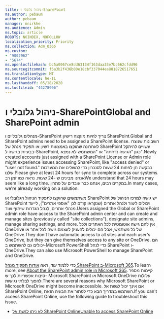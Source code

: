 ```yaml
---
title: ניהול גלובלי ו-SharePoint
ms.author: pebaum
author: pebaum
manager: mnirkhe
ms.audience: Admin
ms.topic: article
ROBOTS: NOINDEX, NOFOLLOW
localization_priority: Priority
ms.collection: Adm_O365
ms.custom:
- "9002962"
- "5674"
ms.openlocfilehash: bc5a0067ce8dd63134f163daa33e7bc662cfdd96
ms.sourcegitcommit: f5a3b2f436b00e18cbf337044ea8818726517651
ms.translationtype: MT
ms.contentlocale: he-IL
ms.lasthandoff: 05/18/2020
ms.locfileid: "44278996"
---
```

# <a name="global-and-sharepoint-admin"></a><span data-ttu-id="9abf2-102">ניהול גלובלי ו-SharePoint</span><span class="sxs-lookup"><span data-stu-id="9abf2-102">Global and SharePoint admin</span></span>

<span data-ttu-id="9abf2-103">מנהלים גלובליים ו-SharePoint צריך להיות מוקצה רישיון SharePoint.</span><span class="sxs-lookup"><span data-stu-id="9abf2-103">Global and SharePoint admins need to be assigned a SharePoint license.</span></span> <span data-ttu-id="9abf2-104">חשבונות שנוצרו לאחרונה שהוקצו באמצעות רשיון או תפקיד מנהל של SharePoint עשויים להיתקל בבעיות בגישה ל-SharePoint, כגון "הגישה נדחתה" או "המשתמש לא נמצא".</span><span class="sxs-lookup"><span data-stu-id="9abf2-104">Newly created accounts just assigned with a SharePoint License or Admin role might experience issues accessing SharePoint, like "access denied" or "user not found."</span></span> <span data-ttu-id="9abf2-105">בבקשה תן לפחות 24 שעות לסנכרון כדי להשלים את המערכות שלנו.</span><span class="sxs-lookup"><span data-stu-id="9abf2-105">Please give at least 24 hours for sync to complete across our systems.</span></span> <span data-ttu-id="9abf2-106">אנחנו מבינים ש -24 שעות. נראה כמו זמן רב</span><span class="sxs-lookup"><span data-stu-id="9abf2-106">We understand that 24 hours may seem like a long time.</span></span> <span data-ttu-id="9abf2-107">במקרים רבים, אנחנו כבר עובדים על פתרון.</span><span class="sxs-lookup"><span data-stu-id="9abf2-107">In many cases, we're already working on a solution.</span></span>

<span data-ttu-id="9abf2-108">משתמשים שהוקצו לתפקיד הניהול הגלובלי או SharePoint יש גישה למרכז הניהול של SharePoint ויכולים ליצור ולנהל אתרים (שנקראו קודם לכן "אוספי אתרים"), לייעד מנהלי אתרים, לנהל הגדרות שיתוף ועוד.</span><span class="sxs-lookup"><span data-stu-id="9abf2-108">Users assigned the Global or SharePoint admin role have access to the SharePoint admin center and can create and manage sites (previously called "site collections"), designate site admins, manage sharing settings, and more.</span></span> <span data-ttu-id="9abf2-109">אין להם גישה אוטומטית לכל האתרים ולכל OneDrive של כל משתמש, אבל הם יכולים להעניק לעצמם גישה לכל אתר או OneDrive.</span><span class="sxs-lookup"><span data-stu-id="9abf2-109">They don't have automatic access to all sites and each user's OneDrive, but they can give themselves access to any site or OneDrive.</span></span> <span data-ttu-id="9abf2-110">הם יכולים גם להשתמש ב-Microsoft PowerShell כדי לנהל SharePoint ו-OneDrive.</span><span class="sxs-lookup"><span data-stu-id="9abf2-110">They can also use Microsoft PowerShell to manage SharePoint and OneDrive.</span></span>

<span data-ttu-id="9abf2-111">כדי ללמוד עוד, ראה [אודות תפקיד מנהל SharePoint ב-Microsoft 365](https://docs.microsoft.com/sharepoint/sharepoint-admin-role).</span><span class="sxs-lookup"><span data-stu-id="9abf2-111">To learn more, see [About the SharePoint admin role in Microsoft 365](https://docs.microsoft.com/sharepoint/sharepoint-admin-role).</span></span>
<span data-ttu-id="9abf2-112">קיימות מספר סיבות אפשריות לכך ש- Microsoft SharePoint או Microsoft OneDrive עלולות להפוך לבלתי נגישות.</span><span class="sxs-lookup"><span data-stu-id="9abf2-112">There are several reasons why Microsoft SharePoint or Microsoft OneDrive might become inaccessible.</span></span> <span data-ttu-id="9abf2-113">אם אינך יכול לגשת אל SharePoint Online, השתמש במדריך הבא כדי לפתור את הבעיה הזאת.</span><span class="sxs-lookup"><span data-stu-id="9abf2-113">If you can't access SharePoint Online, use the following guide to troubleshoot this issue.</span></span>

- [<span data-ttu-id="9abf2-114">לא ניתן לגשת אל SharePoint Online</span><span class="sxs-lookup"><span data-stu-id="9abf2-114">Unable to access SharePoint Online</span></span>](https://docs.microsoft.com/sharepoint/troubleshoot/sharing-and-permissions/sharepoint-online-inaccessible)

